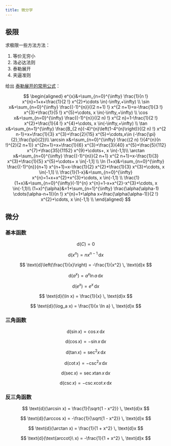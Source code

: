 ```yaml
---
title: 微分学
---
```


## 极限

求极限一些方法方法：

1. 等价无穷小
2. 洛必达法则
3. 泰勒展开
4. 夹逼准则

给出 [泰勒展开的常用公式](https://blog.csdn.net/Infinity_07/article/details/113830088)：

$$
\begin{aligned}
e^{x}&=\sum_{n=0}^{\infty} \frac{1}{n !} x^{n}=1+x+\frac{1}{2 !} x^{2}+\cdots \in(-\infty,+\infty) \\
\sin x&=\sum_{n=0}^{\infty} \frac{(-1)^{n}}{(2 n+1) !} x^{2 n+1}=x-\frac{1}{3 !} x^{3}+\frac{1}{5 !} x^{5}+\cdots, x \in(-\infty,+\infty) \\
\cos x&=\sum_{n=0}^{\infty} \frac{(-1)^{n}}{(2 n) !} x^{2 n}=1-\frac{1}{2 !} x^{2}+\frac{1}{4 !} x^{4}+\cdots, x \in(-\infty,+\infty) \\
\tan x&=\sum_{n=1}^{\infty} \frac{B_{2 n}(-4)^{n}\left(1-4^{n}\right)}{(2 n) !} x^{2 n-1}=x+\frac{1}{3} x^{3}+\frac{2}{15} x^{5}+\cdots,x\in (-\frac{\pi}{2},\frac{\pi}{2})\\
\arcsin x&=\sum_{n=0}^{\infty} \frac{(2 n) !}{4^{n}(n !)^{2}(2 n+1)} x^{2n+1}=x+\frac{1}{6} x^{3}+\frac{3}{40} x^{5}+\frac{5}{112} x^{7}+\frac{35}{1152} x^{9}+\cdots+, x \in(-1,1)\\
\arctan x&=\sum_{n=0}^{\infty} \frac{(-1)^{n}}{2 n+1} x^{2 n+1}=x-\frac{1}{3} x^{3}+\frac{1}{5} x^{5}+\cdots+ x \in[-1,1] \\
\ln (1+x)&=\sum_{n=0}^{\infty} \frac{(-1)^{n}}{n+1} x^{n+1}=x-\frac{1}{2} x^{2}+\frac{1}{3} x^{3}+\cdots, x \in(-1,1] \\
\frac{1}{1-x}&=\sum_{n=0}^{\infty} x^{n}=1+x+x^{2}+x^{3}+\cdots, x \in(-1,1) \\
\frac{1}{1+x}&=\sum_{n=0}^{\infty}(-1)^{n} x^{n}=1-x+x^{2}-x^{3}+\cdots, x \in(-1,1)\\
(1+x)^{\alpha}&=1+\sum_{n=1}^{\infty} \frac{\alpha(\alpha-1) \cdots(\alpha-n+1)}{n !} x^{n}=1+\alpha x+\frac{\alpha(\alpha-1)}{2 !} x^{2}+\cdots, x \in(-1,1) \\
\end{aligned}
$$

## 微分

### 基本函数

$$
\text{d}(C) = 0
$$

$$
\text{d}(x^n) = nx^{n-1} \, \text{d}x
$$

$$
\text{d}\left(\frac{1}{x}\right) = -\frac{1}{x^2} \, \text{d}x
$$

$$
\text{d}(a^x) = a^x \ln a \, \text{d}x
$$

$$
\text{d}(e^x) = e^x \, \text{d}x
$$

$$
\text{d}(\ln x) = \frac{1}{x} \, \text{d}x
$$

$$
\text{d}(\log_a x) = \frac{1}{x \ln a} \, \text{d}x
$$

### 三角函数

$$
\text{d}(\sin x) = \cos x \, \text{d}x
$$

$$
\text{d}(\cos x) = -\sin x \, \text{d}x
$$

$$
\text{d}(\tan x) = \sec^2 x \, \text{d}x
$$

$$
\text{d}(\cot x) = -\csc^2 x \, \text{d}x
$$

$$
\text{d}(\sec x) = \sec x \tan x \, \text{d}x
$$

$$
\text{d}(\csc x) = -\csc x \cot x \, \text{d}x
$$

### 反三角函数

$$
\text{d}(\arcsin x) = \frac{1}{\sqrt{1 - x^2}} \, \text{d}x
$$

$$
\text{d}(\arccos x) = -\frac{1}{\sqrt{1 - x^2}} \, \text{d}x
$$

$$
\text{d}(\arctan x) = \frac{1}{1 + x^2} \, \text{d}x
$$

$$
\text{d}(\text{arccot}\ x) = -\frac{1}{1 + x^2} \, \text{d}x
$$
